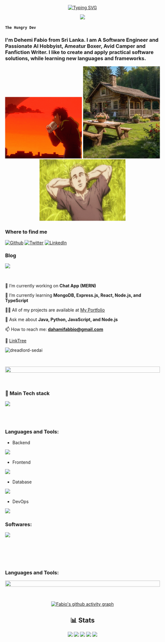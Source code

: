 <p align="center">
<a href="https://git.io/typing-svg"><img src="https://readme-typing-svg.demolab.com?font=Fira+Code&weight=500&size=28&pause=999999999&color=F75C7E&center=true&vCenter=true&repeat=false&random=false&width=435&height=40&lines=Dahami+Fabbio" alt="Typing SVG" /></a>
</p>

<p align="center">
  <!-- Typing SVG by DenverCoder1 - https://github.com/DenverCoder1/readme-typing-svg -->
  <a href="https://github.com/DenverCoder1/readme-typing-svg">
    <img src="https://readme-typing-svg.demolab.com/?lines=Full-stack%20web%20and%20app%20developer;Software%20Engineering%20Student;Always%20learning%20new%20things&font=Fira%20Code&center=true&width=440&height=45&color=f75c7e&vCenter=true&pause=1000&size=22" /></a>
</p>

**`The Hungry Dev`**

### I'm Dehemi Fabio from Sri Lanka. I am A Software Engineer and Passionate AI Hobbyist, Ameatur Boxer, Avid Camper and  Fanfiction Writer. I like to create and apply practical software solutions, while learning new languages and frameworks.



<p align="center">
  <img height="200" width="250" alt="GIF" src="hajimenoippoend-hajime.gif">
  <img height="300" width="250" alt="GIF" src="Cottage.jpg">
  <img height="200" width="280" alt="GIF" src="vinland-saga-thorfinn.gif">
</p>

### Where to find me
<p>
  <a href="https://github.com/dreadlord-sedai" target="_blank"><img alt="Github" src="https://img.shields.io/badge/GitHub-%2312100E.svg?&style=for-the-badge&logo=Github&logoColor=white" /></a>
  <a href="https://x.com/dahami_fabbio" target="_blank"><img alt="Twitter" src="https://img.shields.io/badge/twitter-%231DA1F2.svg?&style=for-the-badge&logo=twitter&logoColor=white" /></a>
  <a href="https://www.linkedin.com/in/dehemi-fabio-b564602bb/"><img alt="LinkedIn" src="https://img.shields.io/badge/linkedin-%230077B5.svg?&style=for-the-badge&logo=linkedin&logoColor=white" /></a>
</p>

### Blog 
<p align="left">
  <a href="https://dev.to/dahami_fabbio">
    <img src="https://skillicons.dev/icons?i=devto" />
  </a>
</p>

<br>

🔭 I’m currently working on **Chat App (MERN)**

🌱 I’m currently learning **MongoDB, Express.js, React, Node.js, and TypeScript**

👨‍💻 All of my projects are available at [My Portfolio](https://dehemi-fabio.netlify.app/)

💬 Ask me about **Java, Python, JavaScript, and Node.js**

📫 How to reach me: **dahamifabbio@gmail.com**

🔗 [LinkTree](https://linktr.ee/DehemiFabio)

<p align="left"> <img src="https://komarev.com/ghpvc/?username=dreadlord-sedai&label=Profile%20views&color=0e75b6&style=flat" alt="dreadlord-sedai" /> </p>



  &nbsp;


<img src="https://i.imgur.com/dBaSKWF.gif" height="20" width="100%">

  &nbsp;

### 🧰 Main Tech stack
<p align="left">
  <a href="https://skillicons.dev">
    <img src="https://skillicons.dev/icons?i=java,spring,react,ts,nextjs,tailwind,postgres,sql,aws,docker,kubernetes,vercel" />
  </a>
</p>
<br />

#
### Languages and Tools:

- Backend
<p align="left">
  <a href="https://skillicons.dev">
    <img src="https://skillicons.dev/icons?i=java,spring,hibernate,maven,py,flask,nodejs,express,php" />
  </a>
</p>

- Frontend
<p align="left">
  <a href="https://skillicons.dev">
    <img src="https://skillicons.dev/icons?i=react,ts,tailwind,nextjs,js,bootstrap,sass,html,css" />
  </a>
</p>

- Database
<p align="left">
  <a href="https://skillicons.dev">
    <img src="https://skillicons.dev/icons?i=postgres,mongodb,mysql,supabase,redis" />
  </a>
</p>

- DevOps
<p align="left">
  <a href="https://skillicons.dev">
    <img src="https://skillicons.dev/icons?i=aws,docker,kubernetes,vercel,netlify" />
  </a>
</p>



### Softwares:

<p align="left">
  <a href="https://skillicons.dev">
    <img src="https://skillicons.dev/icons?i=vscode,figma,postman,git,github,ubuntu,linux,windows,notion,obsidian" />
  </a>
</p>

          
<br />
</br>

  &nbsp;

  <h3 align="left">Languages and Tools:</h3>

  <!-- Table Format -->
<!-- <table>
    <tr>
        <td style="font-weight: bold; padding-right: 10px; vertical-align: center; border: none;">Backend:</td>
        <td><img height="40" src="https://skillicons.dev/icons?i=php,java,cs,net,python,laravel,spring,maven,hibernate,nodejs"/></td>
    </tr>
    <tr>
        <td style="font-weight: bold; padding-right: 10px; vertical-align: center;">Frontend:</td>
        <td><img height="40" src="https://skillicons.dev/icons?i=react,bootstrap,html,css,sass,js,figma"/></td>
    </tr>
    <tr>
        <td style="font-weight: bold; padding-right: 10px; vertical-align: center; border: none;">Database:</td>
        <td><img height="40" src="https://skillicons.dev/icons?i=mysql,postgresql,mongodb"/></td>
    </tr>
    <tr>
        <td style="font-weight: bold; padding-right: 10px; vertical-align: center; border: none;">DevOps:</td>
        <td><img height="40" src="https://skillicons.dev/icons?i=docker,kubernetes,githubactions"/></td>
    </tr>
    <tr>
        <td style="font-weight: bold; padding-right: 10px; vertical-align: center; border: none;">Version Control:</td>
        <td><img height="40" src="https://skillicons.dev/icons?i=git,github"/></td>
    </tr>
    <tr>
        <td style="font-weight: bold; padding-right: 10px; vertical-align: center; border: none;">Ides:</td>
        <td><img height="40" src="https://skillicons.dev/icons?i=vscode,phpstorm,eclipse,visualstudio,sublime"/></td>
    </tr>
    <tr>
        <td style="font-weight: bold; padding-right: 10px; vertical-align: center; border: none;">Other Tools:</td>
        <td><img height="40" src="https://skillicons.dev/icons?i=bash"/></td>
    </tr>
    <tr>
        <td style="font-weight: bold; padding-right: 10px; vertical-align: center; border: none;">Operating Systems:</td>
        <td><img height="40" src="https://skillicons.dev/icons?i=windows,ubuntu,debian,kali"/></td>
    </tr>
</table> -->

<img src="https://i.imgur.com/dBaSKWF.gif" height="20" width="100%">

  &nbsp;

<div align=center> 

[![Fabio's github activity graph](https://github-readme-activity-graph.vercel.app/graph?username=dreadlord-sedai&bg_color=1b181a&color=5ab159&line=19cc46&point=403d3d&area=true&hide_border=true)](https://github.com/ashutosh00710/github-readme-activity-graph)

  
  <h2>📊 Stats</h2>
  
  <img src="https://github-profile-summary-cards.vercel.app/api/cards/profile-details?username=dreadlord-sedai&theme=algolia">
  <img src="https://github-profile-summary-cards.vercel.app/api/cards/repos-per-language?username=dreadlord-sedai&theme=algolia">
  <img src="https://github-profile-summary-cards.vercel.app/api/cards/most-commit-language?username=dreadlord-sedai&theme=algolia">
  <img src="https://github-profile-summary-cards.vercel.app/api/cards/stats?username=dreadlord-sedai&theme=algolia">
  <img src="https://github-profile-summary-cards.vercel.app/api/cards/productive-time?username=dreadlord-sedai&theme=algolia">
</div>




![]()






